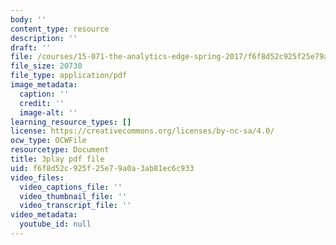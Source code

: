 ```yaml
---
body: ''
content_type: resource
description: ''
draft: ''
file: /courses/15-071-the-analytics-edge-spring-2017/f6f8d52c925f25e79a0a3ab81ec6c933_c_2RtTEkyo8.pdf
file_size: 20730
file_type: application/pdf
image_metadata:
  caption: ''
  credit: ''
  image-alt: ''
learning_resource_types: []
license: https://creativecommons.org/licenses/by-nc-sa/4.0/
ocw_type: OCWFile
resourcetype: Document
title: 3play pdf file
uid: f6f8d52c-925f-25e7-9a0a-3ab81ec6c933
video_files:
  video_captions_file: ''
  video_thumbnail_file: ''
  video_transcript_file: ''
video_metadata:
  youtube_id: null
---
```


